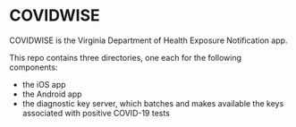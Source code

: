 # COVIDWISE

COVIDWISE is the Virginia Department of Health Exposure Notification app.

This repo contains three directories, one each for the following components:
- the iOS app
- the Android app
- the diagnostic key server, which batches and makes available the keys associated with positive COVID-19 tests
